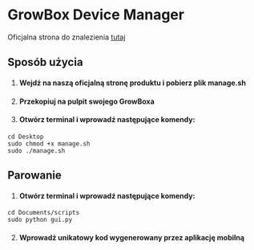 # GrowBox Device Manager

Oficjalna strona do znalezienia [tutaj]

[tutaj]: https://www.greenmind.site/

## Sposób użycia

1. #### Wejdź na naszą oficjalną stronę produktu i pobierz plik manage.sh
2. #### Przekopiuj na pulpit swojego GrowBoxa
3. #### Otwórz terminal i wprowadź następujące komendy:

```
cd Desktop
sudo chmod +x manage.sh
sudo ./manage.sh
```

## Parowanie

1. #### Otwórz terminal i wprowadź następujące komendy:

```
cd Documents/scripts
sudo python gui.py
```

2. #### Wprowadź unikatowy kod wygenerowany przez aplikację mobilną
